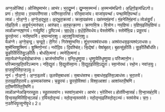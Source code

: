 

  
अग्न॒ओजि॑ष्ठं। ओजि॑ष्ठ॒माभ॑र। आभ॑र। भ॒र॒द्यु॒म्नं। द्यु॒म्नम॒स्मभ्यं॑। अ॒स्मभ्य॑मध्रिगो। अ॒ध्रि॒गो॒इत्य॑ध्रिऽगो॥ प्रणः॑। नो॒रा॒या। रा॒यापरी॑णासा। परी॑णसा॒रत्सि॑। रत्सि॒वाजा॑य। वाजा॑य॒पन्थां॑। पन्था॒मिति॒पन्थां॑॥  
त्वन्नः॑। नो॒अ॒ग्ने॒। अ॒ग्ने॒अ॒द्भु॒त॒। अ॒द्भु॒त॒क्रत्वा॑। क्रत्वा॒दक्ष॑स्य। दक्ष॑स्यमं॒हना॑। मं॒हनेति॑मं॒हना॑॥ त्वेअ॑सु॒र्यं॑। त्वे॒इति॒त्वे। अ॒सु॒र्य१॒॑मारु॑हत्। आरु॑हत्। अ॒रु॒ह॒त्क्रा॒णा। क्रा॒णामि॒त्रः। मि॒त्रोन। नय॒ज्ञियः॑। य॒ज्ञिय॒इति॑य॒ज्ञियः॑॥  
त्वन्नो॑अग्नएषां॒गयं॑। गयं॑पु॒ष्टिं। पु॒ष्टिञ्च॑। च॒व॒र्ध॒य॒। व॒र्ध॒ये॒ति॑वर्धय॥ येस्तोमे॑भिः। स्तोमे॑भिः॒प्र। प्रसू॒रयः॑। सू॒रयो॒नरः॑। नरो॑म॒घानि॑। म॒घान्या॑न॒शुः। आ॒न॒शुरित्या॑न॒शुः॥  
येअ॑ग्ने। अ॒ग्ने॒च॒न्द्र॒। च॒न्द्र॒ते॒। ते॒गिरः॑। गिर॑श्शुम्भन्ति। शुं॒भ॒न्त्यश्व॑राधसः। अश्व॑राधस॒इत्यश्व॑ऽराधसः॥ शुष्मे॑भिश्शु॒ष्मिणः॑। शु॒ष्मिणो॒नरः॑। नरो॑दि॒वः। दि॒वश्चि॑त्। चि॒द्येषां॑। येषां॑बृ॒हत्। बृ॒हत्सु॑की॒र्तिः। सु॒की॒र्तिर्बोध॑ति। सु॒की॒र्तिरिति॑सु॒ऽकी॒र्तिः। बोध॑ति॒त्मना॑। त्मनेति॒त्मना॑॥  
तव॒त्येअ॑ग्नेअ॒र्चयो॒भ्राज॑न्तः। भ्राज॑न्तोयन्ति। य॒न्ति॒धृ॒ष्णु॒या। धृ॒ष्णु॒येति॑धृ॒ष्णु॒या॥ परि॑ज्मानो॒न। परि॑ज्मान॒इति॒परि॑ऽज्मानः। नवि॒द्युतः॑। वि॒द्युतो॑स्वा॒नः। वि॒द्युत॒इति॑वि॒ऽद्युतः॑। स्वा॒नोरथः॑। रथो॒न। नवा॑ज॒युः। वा॒ज॒युरिति॑वा॒ज॒ऽयुः॥  
नूनः॑। नो॒अ॒ग्ने॒। अ॒ग्न॒ऊ॒तये॑। ऊ॒तये॑स॒बाधसः॑। स॒बाध॑सश्च। स॒बाध॑स॒इति॑स॒ऽबाध॑सः। च॒रा॒तये॑। रा॒तय॒इति॑रा॒तये॑॥ अ॒स्माका॑सश्च। च॒सू॒रयः॑। सू॒रयो॒विश्वाः॑। विश्वा॒आशाः॑। आशा॑स्तरी॒षणि॑। त॒री॒षणीति॑त॒री॒षणि॑॥  
त्वन्नो॑अग्नेअङ्गिरस्तु॒तः। स्तु॒तस्तवा॑नः। स्तवा॑न॒आभ॑र। आभ॑र। भ॒रेति॑भर॥ होत॑र्विभ्वा॒सहं॑। वि॒भ्वा॒सहं॑र॒यिं। वि॒भ्व॒सह॒मिति॑वि॒भ्व॒ऽसहं॑। र॒यिंस्तो॒तृभ्यः॑। स्तो॒तृभ्य॒स्तव॑से। स्तो॒तृभ्य॒इति॑स्तो॒तृऽभ्यः॑। स्तव॑सेच। च॒नः॒। न॒उतैधि॑पृ॒त्सुनो॑वृ॒धे॥ 2॥  
